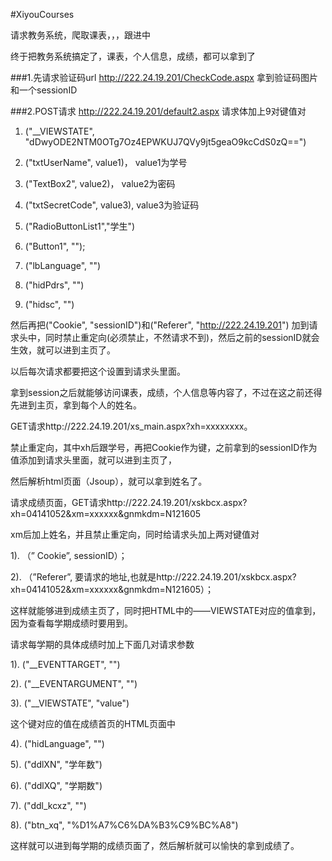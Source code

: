 #XiyouCourses

请求教务系统，爬取课表，，，跟进中

终于把教务系统搞定了，课表，个人信息，成绩，都可以拿到了

###1.先请求验证码url http://222.24.19.201/CheckCode.aspx 拿到验证码图片和一个sessionID

###2.POST请求 http://222.24.19.201/default2.aspx 请求体加上9对键值对

1) ("__VIEWSTATE", "dDwyODE2NTM0OTg7Oz4EPWKUJ7QVy9jt5geaO9kcCdS0zQ==")

2) ("txtUserName", value1)， value1为学号

3) ("TextBox2", value2)， value2为密码

4) ("txtSecretCode", value3), value3为验证码

5) ("RadioButtonList1","学生")

6) ("Button1", "");

7) ("lbLanguage", "")

8) ("hidPdrs", "")

9) ("hidsc", "")

然后再把("Cookie", "sessionID")和("Referer", "http://222.24.19.201") 加到请求头中，同时禁止重定向(必须禁止，不然请求不到)，然后之前的sessionID就会生效，就可以进到主页了。

以后每次请求都要把这个设置到请求头里面。

拿到session之后就能够访问课表，成绩，个人信息等内容了，不过在这之前还得先进到主页，拿到每个人的姓名。

GET请求http://222.24.19.201/xs_main.aspx?xh=xxxxxxxx。

禁止重定向，其中xh后跟学号，再把Cookie作为键，之前拿到的sessionID作为值添加到请求头里面，就可以进到主页了，

然后解析html页面（Jsoup），就可以拿到姓名了。

请求成绩页面，GET请求http://222.24.19.201/xskbcx.aspx?xh=04141052&xm=xxxxxx&gnmkdm=N121605

xm后加上姓名，并且禁止重定向，同时给请求头加上两对键值对

1). （” Cookie”, sessionID）；

2). （”Referer”, 要请求的地址,也就是http://222.24.19.201/xskbcx.aspx?xh=04141052&xm=xxxxxx&gnmkdm=N121605）；

这样就能够进到成绩主页了，同时把HTML中的——VIEWSTATE对应的值拿到，因为查看每学期成绩时要用到。

请求每学期的具体成绩时加上下面几对请求参数

1). ("__EVENTTARGET", "")

2). ("__EVENTARGUMENT", "")

3). ("__VIEWSTATE", "value")

这个键对应的值在成绩首页的HTML页面中

4). ("hidLanguage", "")

5). ("ddlXN", "学年数")

6). ("ddlXQ", "学期数")

7). ("ddl_kcxz", "")

8). ("btn_xq", "%D1%A7%C6%DA%B3%C9%BC%A8")

这样就可以进到每学期的成绩页面了，然后解析就可以愉快的拿到成绩了。
